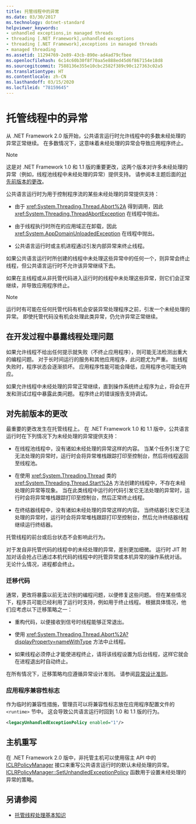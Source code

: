 ```yaml
---
title: 托管线程中的异常
ms.date: 03/30/2017
ms.technology: dotnet-standard
helpviewer_keywords:
- unhandled exceptions,in managed threads
- threading [.NET Framework],unhandled exceptions
- threading [.NET Framework],exceptions in managed threads
- managed threading
ms.assetid: 11294769-2e89-43cb-890e-ad4ad79cfbee
ms.openlocfilehash: 6c14c60b30f8f70aa5e888ed45d6f867154e18d8
ms.sourcegitcommit: 7588136e355e10cbc2582f389c90c127363c02a5
ms.translationtype: HT
ms.contentlocale: zh-CN
ms.lasthandoff: 03/15/2020
ms.locfileid: "78159645"
---
```

# <a name="exceptions-in-managed-threads"></a>托管线程中的异常
从 .NET Framework 2.0 版开始，公共语言运行时允许线程中的多数未经处理的异常正常继续。 在多数情况下，这意味着未经处理的异常会导致应用程序终止。  
  
> [!NOTE]
> 这是对 .NET Framework 1.0 和 1.1 版的重要更改，这两个版本对许多未经处理的异常（例如，线程池线程中未经处理的异常）提供支持。 请参阅本主题后面的[对先前版本的更改](#ChangeFromPreviousVersions)。  
  
 公共语言运行时为用于控制程序流的某些未经处理的异常提供支持：  
  
- 由于 <xref:System.Threading.Thread.Abort%2A> 得到调用，因此 <xref:System.Threading.ThreadAbortException> 在线程中抛出。  
  
- 由于线程执行时所在的应用域正在卸载，因此 <xref:System.AppDomainUnloadedException> 在线程中抛出。  
  
- 公共语言运行时或主机进程通过引发内部异常来终止线程。  
  
 如果公共语言运行时所创建的线程中未处理这些异常中的任何一个，则异常会终止线程，但公共语言运行时不允许该异常继续下去。  
  
 如果在主线程或从非托管代码进入运行时的线程中未处理这些异常，则它们会正常继续，并导致应用程序终止。  
  
> [!NOTE]
> 运行时有可能在任何托管代码有机会安装异常处理程序之前，引发一个未经处理的异常。 即使托管代码没有机会处理此类异常，仍允许异常正常继续。  
  
## <a name="exposing-threading-problems-during-development"></a>在开发过程中暴露线程处理问题  
 如果允许线程不给出任何提示就失败（不终止应用程序），则可能无法检测出重大的编程问题。 对于长时间运行的服务和其他应用程序，此问题尤为严重。 当线程失败时，程序状态会逐渐损坏。 应用程序性能可能会降低，应用程序也可能无响应。  
  
 如果允许线程中未经处理的异常正常继续，直到操作系统终止程序为止，将会在开发和测试过程中暴露此类问题。 程序终止的错误报告支持调试。  
  
<a name="ChangeFromPreviousVersions"></a>
## <a name="change-from-previous-versions"></a>对先前版本的更改  
 最重要的更改发生在托管线程上。 在 .NET Framework 1.0 和 1.1 版中，公共语言运行时在下列情况下为未经处理的异常提供支持：  
  
- 在线程池线程中，没有诸如未经处理的异常这样的内容。 当某个任务引发了它无法处理的异常时，运行时会将异常堆栈跟踪打印至控制台，然后将线程返回至线程池。  
  
- 在使用 <xref:System.Threading.Thread> 类的 <xref:System.Threading.Thread.Start%2A> 方法创建的线程中，不存在未经处理的异常等现象。 当在此类线程中运行的代码引发它无法处理的异常时，运行时会将异常堆栈跟踪打印至控制台，然后正常终止线程。  
  
- 在终结器线程中，没有诸如未经处理的异常这样的内容。 当终结器引发它无法处理的异常时，运行时会将异常堆栈跟踪打印至控制台，然后允许终结器线程继续运行终结器。  
  
 托管线程的前台或后台状态不会影响此行为。  
  
 对于发自非托管代码的线程中的未经处理的异常，差别更加细微。 运行时 JIT 附加对话会抢占已通过本机代码的线程中的托管异常或本机异常的操作系统对话。 无论什么情况，进程都会终止。  
  
### <a name="migrating-code"></a>迁移代码  
 通常，更改将暴露以前无法识别的编程问题，以便修复这些问题。 但在某些情况下，程序员可能已经利用了运行时支持，例如用于终止线程。 根据具体情况，他们应考虑以下迁移策略之一：  
  
- 重构代码，以便接收到信号时线程能够正常退出。  
  
- 使用 <xref:System.Threading.Thread.Abort%2A?displayProperty=nameWithType> 方法中止线程。  
  
- 如果线程必须停止才能使进程终止，请将该线程设置为后台线程，这样它就会在进程退出时自动终止。  
  
 在所有情况下，迁移策略均应遵循异常设计准则。 请参阅[异常设计准则](../../../docs/standard/design-guidelines/exceptions.md)。  
  
### <a name="application-compatibility-flag"></a>应用程序兼容性标志  
 作为临时的兼容性措施，管理员可以将兼容性标志放在应用程序配置文件的 `<runtime>` 节中。 这会导致公共语言运行时回到 1.0 和 1.1 版的行为。  
  
```xml  
<legacyUnhandledExceptionPolicy enabled="1"/>  
```  
  
## <a name="host-override"></a>主机重写  
 在 .NET Framework 2.0 版中，非托管主机可以使用宿主 API 中的 [ICLRPolicyManager](../../../docs/framework/unmanaged-api/hosting/iclrpolicymanager-interface.md) 接口来重写公共语言运行时的默认未经处理的异常。 [ICLRPolicyManager::SetUnhandledExceptionPolicy](../../../docs/framework/unmanaged-api/hosting/iclrpolicymanager-setunhandledexceptionpolicy-method.md) 函数用于设置未经处理的异常的策略。  
  
## <a name="see-also"></a>另请参阅

- [托管线程处理基本知识](../../../docs/standard/threading/managed-threading-basics.md)

